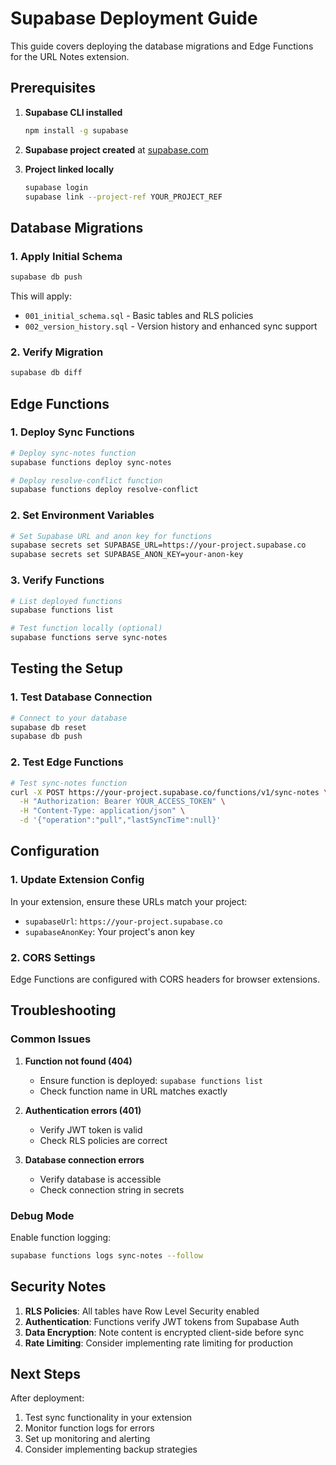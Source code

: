 # Supabase Deployment Guide

This guide covers deploying the database migrations and Edge Functions for the URL Notes extension.

## Prerequisites

1. **Supabase CLI installed**
   ```bash
   npm install -g supabase
   ```

2. **Supabase project created** at [supabase.com](https://supabase.com)

3. **Project linked locally**
   ```bash
   supabase login
   supabase link --project-ref YOUR_PROJECT_REF
   ```

## Database Migrations

### 1. Apply Initial Schema
```bash
supabase db push
```

This will apply:
- `001_initial_schema.sql` - Basic tables and RLS policies
- `002_version_history.sql` - Version history and enhanced sync support

### 2. Verify Migration
```bash
supabase db diff
```

## Edge Functions

### 1. Deploy Sync Functions
```bash
# Deploy sync-notes function
supabase functions deploy sync-notes

# Deploy resolve-conflict function  
supabase functions deploy resolve-conflict
```

### 2. Set Environment Variables
```bash
# Set Supabase URL and anon key for functions
supabase secrets set SUPABASE_URL=https://your-project.supabase.co
supabase secrets set SUPABASE_ANON_KEY=your-anon-key
```

### 3. Verify Functions
```bash
# List deployed functions
supabase functions list

# Test function locally (optional)
supabase functions serve sync-notes
```

## Testing the Setup

### 1. Test Database Connection
```bash
# Connect to your database
supabase db reset
supabase db push
```

### 2. Test Edge Functions
```bash
# Test sync-notes function
curl -X POST https://your-project.supabase.co/functions/v1/sync-notes \
  -H "Authorization: Bearer YOUR_ACCESS_TOKEN" \
  -H "Content-Type: application/json" \
  -d '{"operation":"pull","lastSyncTime":null}'
```

## Configuration

### 1. Update Extension Config
In your extension, ensure these URLs match your project:
- `supabaseUrl`: `https://your-project.supabase.co`
- `supabaseAnonKey`: Your project's anon key

### 2. CORS Settings
Edge Functions are configured with CORS headers for browser extensions.

## Troubleshooting

### Common Issues

1. **Function not found (404)**
   - Ensure function is deployed: `supabase functions list`
   - Check function name in URL matches exactly

2. **Authentication errors (401)**
   - Verify JWT token is valid
   - Check RLS policies are correct

3. **Database connection errors**
   - Verify database is accessible
   - Check connection string in secrets

### Debug Mode

Enable function logging:
```bash
supabase functions logs sync-notes --follow
```

## Security Notes

1. **RLS Policies**: All tables have Row Level Security enabled
2. **Authentication**: Functions verify JWT tokens from Supabase Auth
3. **Data Encryption**: Note content is encrypted client-side before sync
4. **Rate Limiting**: Consider implementing rate limiting for production

## Next Steps

After deployment:
1. Test sync functionality in your extension
2. Monitor function logs for errors
3. Set up monitoring and alerting
4. Consider implementing backup strategies
